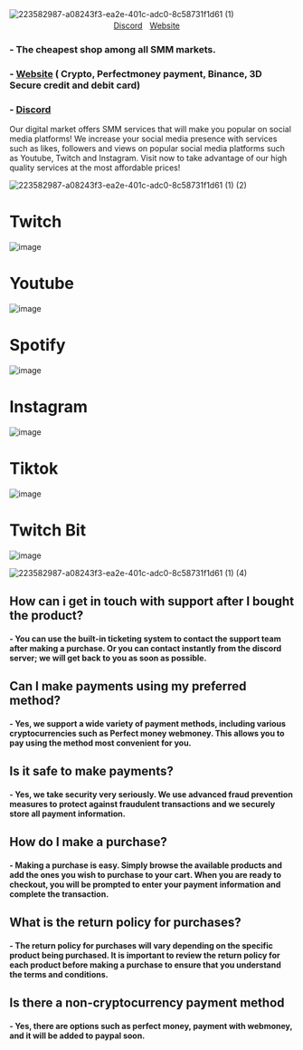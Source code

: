 ![223582987-a08243f3-ea2e-401c-adc0-8c58731f1d61 (1)](https://user-images.githubusercontent.com/92625816/230799946-2af1a68f-ebcf-4379-9d00-0921e9c799bb.png)
ㅤㅤㅤㅤㅤㅤㅤㅤㅤㅤㅤㅤㅤㅤㅤㅤㅤㅤㅤㅤㅤㅤ
[Discord](https://discord.gg/AFV9m8UXuT)ㅤ[Website](https://kichi779shop.mysellix.io/)


### - The cheapest shop among all SMM markets.

### - [Website](https://kichi779shop.online/) ( Crypto, Perfectmoney payment, Binance, 3D Secure credit and debit card)
### - [Discord](https://discord.gg/AFV9m8UXuT) 

Our digital market offers SMM services that will make you popular on social media platforms! We increase your social media presence with services such as likes, followers and views on popular social media platforms such as Youtube, Twitch and Instagram. Visit now to take advantage of our high quality services at the most affordable prices!


![223582987-a08243f3-ea2e-401c-adc0-8c58731f1d61 (1) (2)](https://user-images.githubusercontent.com/92625816/230800186-cb1bbf5c-a8c7-46ca-a1a5-ba55e463117e.png)
# Twitch
![image](https://user-images.githubusercontent.com/92625816/230800214-0916def7-291b-4b6d-9138-f01da295ca5b.png)
# Youtube
![image](https://user-images.githubusercontent.com/92625816/230800235-51a8f92f-2540-4c1b-a838-118913add516.png)
# Spotify
![image](https://user-images.githubusercontent.com/92625816/230800269-138d8b5f-7e65-4fa6-89aa-42bb91fcce5a.png)
# Instagram
![image](https://user-images.githubusercontent.com/92625816/230800277-4a0d2bc7-c88c-45c5-9e9f-1daab11178ba.png)
# Tiktok
![image](https://user-images.githubusercontent.com/92625816/230800291-8e357dd6-7f3e-4858-8eeb-c60fd79ba40f.png)
# Twitch Bit
![image](https://user-images.githubusercontent.com/92625816/230800301-eba829bf-0421-4df8-ab76-8adbaefbb7aa.png)

![223582987-a08243f3-ea2e-401c-adc0-8c58731f1d61 (1) (4)](https://user-images.githubusercontent.com/92625816/230800923-b5a191bb-6904-4be1-a6a1-0c9c719206f5.png)
## How can i get in touch with support after I bought the product?
#### - You can use the built-in ticketing system to contact the support team after making a purchase. Or you can contact instantly from the discord server; we will get back to you as soon as possible.

## Can I make payments using my preferred method?
#### - Yes, we support a wide variety of payment methods, including various cryptocurrencies such as Perfect money webmoney. This allows you to pay using the method most convenient for you.

## Is it safe to make payments?
#### - Yes, we take security very seriously. We use advanced fraud prevention measures to protect against fraudulent transactions and we securely store all payment information.

## How do I make a purchase?
#### - Making a purchase is easy. Simply browse the available products and add the ones you wish to purchase to your cart. When you are ready to checkout, you will be prompted to enter your payment information and complete the transaction.

## What is the return policy for purchases?
#### - The return policy for purchases will vary depending on the specific product being purchased. It is important to review the return policy for each product before making a purchase to ensure that you understand the terms and conditions.

## Is there a non-cryptocurrency payment method
#### - Yes, there are options such as perfect money, payment with webmoney, and it will be added to paypal soon.



